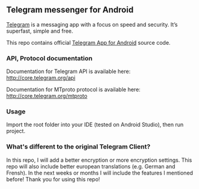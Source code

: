 ## Telegram messenger for Android

[Telegram](http://telegram.org) is a messaging app with a focus on speed and security. It’s superfast, simple and free.

This repo contains official [Telegram App for Android](https://play.google.com/store/apps/details?id=org.telegram.messenger) source code.

### API, Protocol documentation

Documentation for Telegram API is available here: http://core.telegram.org/api

Documentation for MTproto protocol is available here: http://core.telegram.org/mtproto

### Usage

Import the root folder into your IDE (tested on Android Studio), then run project.

### What's different to the original Telegram Client?

In this repo, I will add a better encryption or more encryption settings. This repo will also include better european translations (e.g. German and Frensh).
In the next weeks or months I will include the features I mentioned before!
Thank you for using this repo!
